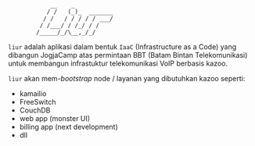                 __    _
               / /   (_)_  _______
              / /   / / / / / ___/
             / /___/ / /_/ / /
            /_____/_/\__,_/_/


`liur` adalah aplikasi dalam bentuk `IaaC` (Infrastructure as a Code) yang dibangun JogjaCamp atas permintaan BBT (Batam Bintan Telekomunikasi) untuk membangun infrastuktur telekomunikasi VoIP berbasis kazoo.

`liur` akan mem-_bootstrap_ node / layanan yang dibutuhkan kazoo seperti:

- kamailio
- FreeSwitch
- CouchDB
- web app (monster UI)
- billing app (next development)
- dll